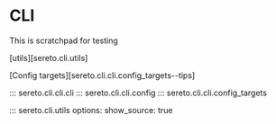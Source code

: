 # CLI

This is scratchpad for testing

[utils][sereto.cli.utils]


[Config targets][sereto.cli.cli.config_targets--tips]

::: sereto.cli.cli.cli
::: sereto.cli.cli.config
::: sereto.cli.cli.config_targets

::: sereto.cli.utils
    options:
      show_source: true
